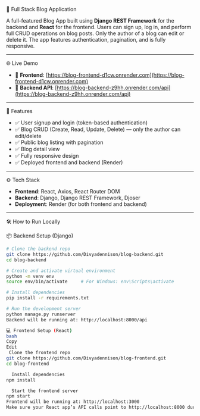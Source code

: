 📝 Full Stack Blog Application

A full-featured Blog App built using **Django REST Framework** for the backend and **React** for the frontend. Users can sign up, log in, and perform full CRUD operations on blog posts. Only the author of a blog can edit or delete it. The app features authentication, pagination, and is fully responsive.

---

🌐 Live Demo

- 🔗 **Frontend**: [https://blog-frontend-d1cw.onrender.com](https://blog-frontend-d1cw.onrender.com)  
- 🔗 **Backend API**: [https://blog-backend-z9hh.onrender.com/api](https://blog-backend-z9hh.onrender.com/api)

---

🚀 Features

- ✅ User signup and login (token-based authentication)
- ✅ Blog CRUD (Create, Read, Update, Delete) — only the author can edit/delete
- ✅ Public blog listing with pagination
- ✅ Blog detail view
- ✅ Fully responsive design
- ✅ Deployed frontend and backend (Render)

---

⚙️ Tech Stack

- **Frontend**: React, Axios, React Router DOM
- **Backend**: Django, Django REST Framework, Djoser
- **Deployment**: Render (for both frontend and backend)

---

🛠 How to Run Locally

 📦 Backend Setup (Django)

```bash
# Clone the backend repo
git clone https://github.com/Divyadennison/blog-backend.git
cd blog-backend

# Create and activate virtual environment
python -m venv env
source env/bin/activate     # For Windows: env\Scripts\activate

# Install dependencies
pip install -r requirements.txt

# Run the development server
python manage.py runserver
Backend will be running at: http://localhost:8000/api

💻 Frontend Setup (React)
bash
Copy
Edit
 Clone the frontend repo
git clone https://github.com/Divyadennison/blog-frontend.git
cd blog-frontend

  Install dependencies
npm install

  Start the frontend server
npm start
Frontend will be running at: http://localhost:3000
Make sure your React app’s API calls point to http://localhost:8000 during development.
